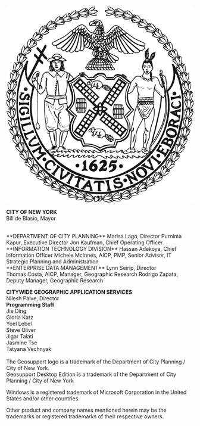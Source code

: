 
![NYCSeal >](img/nyc_seal.png "NYC Logo")

**CITY OF NEW YORK**  
Bill de Blasio, Mayor  

  <br>
**DEPARTMENT OF CITY PLANNING**  
Marisa Lago, Director  
Purnima Kapur, Executive Director  
Jon Kaufman, Chief Operating Officer  

  <br>
**INFORMATION TECHNOLOGY DIVISION**  
Hassan Adekoya, Chief Information Officer  
Michele McInnes, AICP, PMP, Senior Advisor, IT Strategic Planning and Administration   
  <br>
**ENTERPRISE DATA MANAGEMENT**  
Lynn Seirip, Director<br>
Thomas Costa, AICP, Manager, Geographic Research  
Rodrigo Zapata, Deputy Manager, Geographic Research  

**CITYWIDE GEOGRAPHIC APPLICATION SERVICES**<br>
Nilesh Palve, Director  
**Programming Staff**    
Jie Ding  
Gloria Katz  
Yoel Lebel  
Steve Oliver  
Jigar Talati  
Jasmine Tse  
Tatyana Vechnyak
  <br> <br>
The Geosupport logo is a trademark of the Department of City Planning / City of New York.  
Geosupport Desktop Edition is a trademark of the Department of City Planning / City of New York

Windows is a registered trademark of Microsoft Corporation in the United States and/or other countries.

Other product and company names mentioned herein may be the trademarks or registered trademarks of their respective owners.
